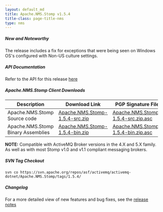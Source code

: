```yaml
---
layout: default_md
title: Apache.NMS.Stomp v1.5.4 
title-class: page-title-nms
type: nms
---
```


##### New and Noteworthy

The release includes a fix for exceptions that were being seen on Windows OS's configured with Non-US culture settings.

##### API Documentation

Refer to the API for this release [here](nms-Index/Site/NavigationIndex/Site/Navigation/Index/Site/Navigation/api.md)

##### Apache.NMS.Stomp Client Downloads

|Description|Download Link|PGP Signature File|Version|
|---|---|---|---|
|Apache.NMS.Stomp Source code|[Apache.NMS.Stomp-1.5.4-src.zip](http://www.apache.org/dyn/closer.cgi/activemq/apache-nms/1.5.0/Apache.NMS.Stomp-1.5.4-src.zip)|[Apache.NMS.Stomp-1.5.4-src.zip.asc](http://www.apache.org/dyn/closer.cgi/activemq/apache-nms/1.5.0/Apache.NMS.Stomp-1.5.4-src.zip.asc)|1.5.4.3215|
|Apache.NMS.Stomp Binary Assemblies|[Apache.NMS.Stomp-1.5.4-bin.zip](http://www.apache.org/dyn/closer.cgi/activemq/apache-nms/1.5.0/Apache.NMS.Stomp-1.5.4-bin.zip)|[Apache.NMS.Stomp-1.5.4-bin.zip.asc](http://www.apache.org/dyn/closer.cgi/activemq/apache-nms/1.5.0/Apache.NMS.Stomp-1.5.4-bin.zip.asc)|1.5.4.3215|  

**NOTE:** Compatible with ActiveMQ Broker versions in the 4.X and 5.X family. As well as with most Stomp v1.0 and v1.1 compliant messaging brokers.

##### SVN Tag Checkout
```
svn co https://svn.apache.org/repos/asf/activemq/activemq-dotnet/Apache.NMS.Stomp/tags/1.5.4/
```
##### Changelog

For a more detailed view of new features and bug fixes, see the [release notes](https://issues.apache.org/jira/secure/ReleaseNote.jspa?projectId=12311201&version=12319545)


